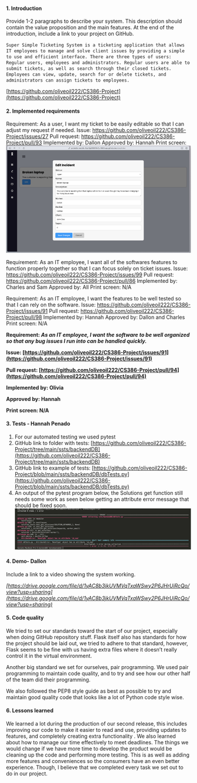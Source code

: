 

#### **1. Introduction**

Provide 1-2 paragraphs to describe your system. This description should contain the value proposition and the main features. At the end of the introduction, include a link to your project on GitHub.

	Super Simple Ticketing System is a ticketing application that allows IT employees to manage and solve client issues by providing a simple to use and efficient interface. There are three types of users: Regular users, employees and administrators. Regular users are able to submit tickets, as well as search through their closed tickets. Employees can view, update, search for or delete tickets, and administrators can assign tickets to employees. 

[https://github.com/oliveoil222/CS386-Project](https://github.com/oliveoil222/CS386-Project)


#### **2. Implemented requirements**


Requirement: As a user, I want my ticket to be easily editable so that I can adjust my request if needed.
Issue: https://github.com/oliveoil222/CS386-Project/issues/27
Pull request: https://github.com/oliveoil222/CS386-Project/pull/93
Implemented by: Dallon
Approved by: Hannah
Print screen: 
![Screenshot One](/Deliverables/img/D6_img1.png) 

Requirement: As an IT employee, I want all of the softwares features to function properly together so that I can focus solely on ticket issues.
Issue: https://github.com/oliveoil222/CS386-Project/issues/99
Pull request: https://github.com/oliveoil222/CS386-Project/pull/86
Implemented by: Charles and Sam
Approved by: All
Print screen: N/A

Requirement: As an IT employee, I want the features to be well tested so that I can rely on the software.
Issue: https://github.com/oliveoil222/CS386-Project/issues/91
Pull request: https://github.com/oliveoil222/CS386-Project/pull/98
Implemented by: Hannah
Approved by: Dallon and Charles
Print screen: N/A



**Requirement: _As an IT employee, I want the software to be well organized so that any bug issues I run into can be handled quickly._**

**Issue: [https://github.com/oliveoil222/CS386-Project/issues/91](https://github.com/oliveoil222/CS386-Project/issues/91)**

**Pull request: [https://github.com/oliveoil222/CS386-Project/pull/94](https://github.com/oliveoil222/CS386-Project/pull/94)**

**Implemented by: Olivia**

**Approved by: Hannah**

**Print screen: N/A**

  


#### **3. Tests - Hannah Penado**



1. For our automated testing we used pytest
2. GitHub link to folder with tests: [https://github.com/oliveoil222/CS386-Project/tree/main/ssts/backendDB](https://github.com/oliveoil222/CS386-Project/tree/main/ssts/backendDB)
3. GitHub link to example of tests: [https://github.com/oliveoil222/CS386-Project/blob/main/ssts/backendDB/dbTests.py](https://github.com/oliveoil222/CS386-Project/blob/main/ssts/backendDB/dbTests.py)
4.  An output of the pytest program below, the Solutions get function still needs some work as seen below getting an attribute error message that should be fixed soon.
![Screenshot Two](/Deliverables/img/D6_tests.png) 






#### **4. Demo- Dallon**

Include a link to a video showing the system working.

_[https://drive.google.com/file/d/1yAC8b3jkUVMVqTxaWSwy2P6JHrUiRcQo/view?usp=sharing](https://drive.google.com/file/d/1yAC8b3jkUVMVqTxaWSwy2P6JHrUiRcQo/view?usp=sharing)_




#### **5. Code quality**

We tried to set our standards toward the start of our project, especially when doing GitHub repository stuff. Flask itself also has standards for how the project should be laid out, we tried to adhere to that standard, however, Flask seems to be fine with us having extra files where it doesn’t really control it in the virtual environment.

Another big standard we set for ourselves, pair programming. We used pair programming to maintain code quality, and to try and see how our other half of the team did their programming.

We also followed the PEP8 style guide as best as possible to try and maintain good quality code that looks like a lot of Python code style wise.


#### **6. Lessons learned** 

We learned a lot during the production of our second release, this includes improving our code to make it easier to read and use, providing updates to features, and completely creating extra functionality . We also learned about how to manage our time effectively to meet deadlines. The things we would change if we have more time to develop the product would be cleaning up the code and performing more testing. This is as well as adding more features and conveniences so the consumers have an even better experience. Though, I believe that we completed every task we set out to do in our project.
